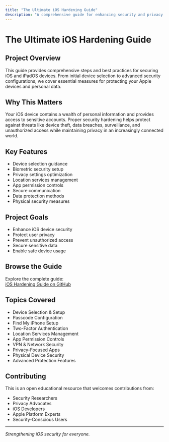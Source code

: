 ```yaml
---
title: "The Ultimate iOS Hardening Guide"
description: "A comprehensive guide for enhancing security and privacy on iOS and iPadOS devices through device selection, security settings, and best practices"
---
```


# The Ultimate iOS Hardening Guide

## Project Overview
This guide provides comprehensive steps and best practices for securing iOS and iPadOS devices. From initial device selection to advanced security configurations, we cover essential measures for protecting your Apple devices and personal data.

## Why This Matters
Your iOS device contains a wealth of personal information and provides access to sensitive accounts. Proper security hardening helps protect against threats like device theft, data breaches, surveillance, and unauthorized access while maintaining privacy in an increasingly connected world.

## Key Features
- Device selection guidance
- Biometric security setup
- Privacy settings optimization
- Location services management
- App permission controls
- Secure communication
- Data protection methods
- Physical security measures

## Project Goals
- Enhance iOS device security
- Protect user privacy
- Prevent unauthorized access
- Secure sensitive data
- Enable safe device usage

## Browse the Guide
Explore the complete guide:  
[iOS Hardening Guide on GitHub](https://github.com/iAnonymous3000/iOS-Hardening-Guide)

## Topics Covered
- Device Selection & Setup
- Passcode Configuration
- Find My iPhone Setup
- Two-Factor Authentication
- Location Services Management
- App Permission Controls
- VPN & Network Security
- Privacy-Focused Apps
- Physical Device Security
- Advanced Protection Features

## Contributing
This is an open educational resource that welcomes contributions from:
- Security Researchers
- Privacy Advocates
- iOS Developers
- Apple Platform Experts
- Security-Conscious Users

---

*Strengthening iOS security for everyone.*
